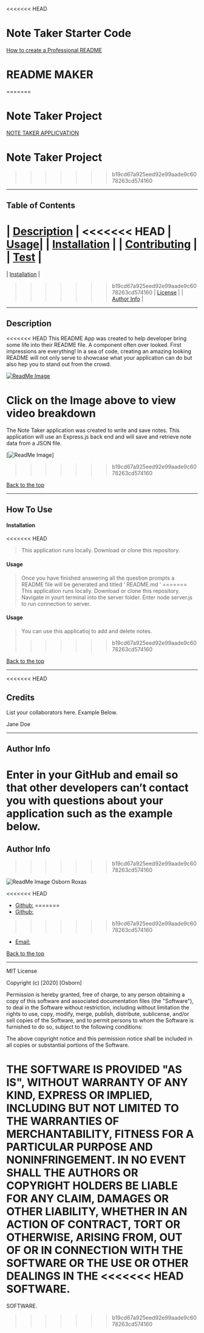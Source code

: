 <<<<<<< HEAD
# Note Taker Starter Code

[How to create a Professional README](./readme-guide.md)

  
# **README MAKER**
=======
# Note Taker Project

[NOTE TAKER APPLICVATION](./Readme.md)

  
# **Note Taker Project**
>>>>>>> b19cd67a925eed92e99aade9c6078263cd574160


---

## Table of Contents 

| [Description](#description) |
<<<<<<< HEAD
| [Usage](#usage)|
| [Installation](#installation) |
| [Contributing](#contributing) |
| [Test](#test) |
=======
| [Installation](#installation) |
>>>>>>> b19cd67a925eed92e99aade9c6078263cd574160
| [License](#license) |
| [Author Info](#author-info) |


---

## Description 
<<<<<<< HEAD
This README App was created to help developer bring some life into their README file. A component often over looked. First impressions are everything!  In a sea of code, creating an amazing looking README will not only serve to showcase what your application can do but also hep you to stand out from the crowd.

[![ReadMe Image](https://github.com/osbornroxas02/readMe-maker/blob/master/readmeImage.png)](https://drive.google.com/file/d/1fScjxV4DgIvHJ1y6pbdpJatMn4m2vtmu/preview)

**Click on the Image above to view video breakdown**
=======
The Note Taker application was created to write and save notes. This application will use an Express.js back end and will save and retrieve note data from a JSON file.

[![ReadMe Image](https://github.com/osbornroxas02/readMe-maker/blob/master/readmeImage.png)]
>>>>>>> b19cd67a925eed92e99aade9c6078263cd574160


[Back to the top](#table-of-contents)

---

## How To Use

#### Installation
<<<<<<< HEAD
> This application runs locally. Download or clone this repository.

#### Usage 
> Once you have finished answering all the question prompts a README file will be generated and titled ‘ README.md ‘
=======
> This application runs locally. Download or clone this repository. Navigate in yourt terminal into the server folder. Enter node server.js to run connection to server.

#### Usage 
> You can use this applicatioj to add and delete notes.
>>>>>>> b19cd67a925eed92e99aade9c6078263cd574160


[Back to the top](#table-of-contents)

---

<<<<<<< HEAD

## Credits
List your collaborators here. Example Below.

Jane Doe


---

## Author Info
Enter in your GitHub and email so that other developers can’t contact you with questions about your application such as the example below.
=======
## Author Info
>>>>>>> b19cd67a925eed92e99aade9c6078263cd574160

![ReadMe Image](https://github.com/osbornroxas02/readMe-maker/blob/master/seated%20copy.JPG)
Osborn Roxas

<<<<<<< HEAD
- [Github:](https://github.com/osbornroxas02/readMe-maker/tree/develop)
=======
- [Github:](https://github.com/osbornroxas02/note-taker-project)
>>>>>>> b19cd67a925eed92e99aade9c6078263cd574160
- [Email:](https://OSBORNROXAS02@GMAIL.COM)


[Back to the top](#table-of-contents)

---

MIT License

Copyright (c) [2020] [Osborn]

Permission is hereby granted, free of charge, to any person obtaining a copy
of this software and associated documentation files (the "Software"), to deal
in the Software without restriction, including without limitation the rights
to use, copy, modify, merge, publish, distribute, sublicense, and/or sell
copies of the Software, and to permit persons to whom the Software is
furnished to do so, subject to the following conditions:

The above copyright notice and this permission notice shall be included in all
copies or substantial portions of the Software.

THE SOFTWARE IS PROVIDED "AS IS", WITHOUT WARRANTY OF ANY KIND, EXPRESS OR
IMPLIED, INCLUDING BUT NOT LIMITED TO THE WARRANTIES OF MERCHANTABILITY,
FITNESS FOR A PARTICULAR PURPOSE AND NONINFRINGEMENT. IN NO EVENT SHALL THE
AUTHORS OR COPYRIGHT HOLDERS BE LIABLE FOR ANY CLAIM, DAMAGES OR OTHER
LIABILITY, WHETHER IN AN ACTION OF CONTRACT, TORT OR OTHERWISE, ARISING FROM,
OUT OF OR IN CONNECTION WITH THE SOFTWARE OR THE USE OR OTHER DEALINGS IN THE
<<<<<<< HEAD
SOFTWARE.
=======
SOFTWARE.
>>>>>>> b19cd67a925eed92e99aade9c6078263cd574160
